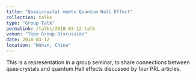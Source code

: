 ```yaml
---
title: "Quasicrystal meets Quantum Hall Effect"
collection: talks
type: "Group Talk"
permalink: /talks/2018-03-12-talk
venue: "Topo Group Discussion"
date: 2018-03-12
location: "Wuhan, China"
---
```


This is a representation in a group seminar, to share connections between quasicrystals and quantum Hall effects discussed by four PRL articles.
